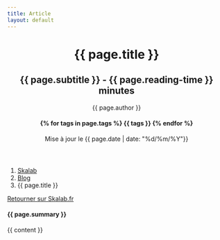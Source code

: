 ```yaml
---
title: Article
layout: default
---
```


<header class="article-head" style="background: -webkit-gradient(linear, left top, left bottom, from(rgba(22, 22, 22, 0.75)), color-stop(75%, rgba(22, 22, 22, 0.3)), to(#161616)), url({{ page.background-image }}); background: linear-gradient(to bottom, rgba(22, 22, 22, 0.75) 0%, rgba(22, 22, 22, 0.3) 75%, #161616 100%) url({{ page.background-image }}); background-position: center; background-repeat: no-repeat; background-attachment: scroll; background-size: cover;">
<div class="container d-flex align-items-center">
  <div class="mx-auto text-center pb-3">
    <h1 class="text-white mx-auto pb-3 text-uppercase head-title">{{ page.title }}</h1>
    <h2 class="text-white-50 mx-auto mt-5 mb-5">{{ page.subtitle }} - {{ page.reading-time }} minutes</h2>
    <div class="row">
      <div class="col-lg-4 mx-auto text-left text-white">
        {{ page.author }}
      </div>
      <div class="col-lg-4 mx-auto">
        <h4>
          {% for tags in page.tags %}
          <span class="badge badge-secondary">{{ tags }}</span>
          {% endfor %}
        </h4>
      </div>
      <div class="col-lg-4 mx-auto text-right text-white">
        Mise à jour le {{ page.date | date: "%d/%m/%Y"}}
      </div>
    </div>
  </div>
</div>
</header>

<div class="container article">
   <nav class="mt-4" aria-label="breadcrumb">
    <ol class="breadcrumb">
      <li class="breadcrumb-item"><a href="/">Skalab</a></li>
      <li class="breadcrumb-item"><a href="/blog">Blog</a></li>
      <li class="breadcrumb-item active" aria-current="page">{{ page.title }}</li>
    </ol>
  </nav>
  <div class="row mb-4">
    <div class="col-lg-3 mx-auto m-4">
      <a href="/index.html" class="btn btn-secondary btn-fix"><i class="fas fa-arrow-left fa-lg"></i> Retourner sur Skalab.fr</a>
    </div>
    <div class="col-lg-9 mx-auto m-3">
      <h4>{{ page.summary }}</h4>
    </div>
  </div>
  <div class="row">
    <div class="col-lg-1 ">
      <div class="social d-flex justify-content-center mb-3">
        <a href="https://www.linkedin.com/company/skalab/" target="_blank" class="mx-2">
          <i class="fab fa-linkedin-in"></i>
        </a>
      </div>
      <div class="social d-flex justify-content-center mb-3">
        <a href="https://github.com/skalab" target="_blank" class="mx-2">
          <i class="fab fa-github"></i>
        </a>
      </div>
    </div>
    <div class="col-lg-11">
      {{ content }}
    </div>
  </div>
</div>